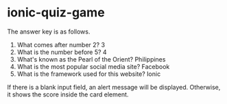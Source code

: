 # ionic-quiz-game
The answer key is as follows.

1. What comes after number 2? 3
2. What is the number before 5? 4
3. What's known as the Pearl of the Orient? Philippines
4. What is the most popular social media site? Facebook
5. What is the framework used for this website? Ionic

If there is a blank input field, an alert message will be displayed. Otherwise, it shows the score inside the card element. 
